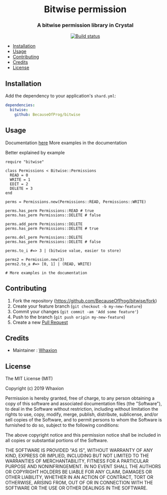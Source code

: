 <div align="center">
  <h1>Bitwise permission</h1>
  <h3>A bitwise permission library in Crystal</h3>
  <a href="https://circleci.com/gh/BecauseOfProg/bitwise">
    <img src="https://circleci.com/gh/BecauseOfProg/bitwise.svg?style=svg" alt="Build status" />
  </a>
</div>

- [Installation](#installation)
- [Usage](#usage)
- [Contributing](#contributing)
- [Credits](#credits)
- [License](#license)

## Installation

Add the dependency to your application's `shard.yml`:

```yaml
dependencies:
  bitwise:
    github: BecauseOfProg/bitwise
```

## Usage
Documentation <a href="https://becauseofprog.github.io/bitwise/">here</a>
More examples in the documentation

Better explained by example

```crystal
require "bitwise"

class Permissions < Bitwise::Permissions
  READ = 0
  WRITE = 1
  EDIT = 2
  DELETE = 3
end

perms = Permissions.new(Permissions::READ, Permissions::WRITE)

perms.has_perm Permissions::READ # true
perms.has_perm Permissions::DELETE # false

perms.add_perm Permissions::DELETE
perms.has_perm Permissions::DELETE # true

perms.del_perm Permissions::DELETE
perms.has_perm Permissions::DELETE # false

perms.to_i #=> 3 | (bitwise value, easier to store)

perms2 = Permission.new(3)
perms2.to_a #=> [0, 1] | (READ, WRITE)

# More examples in the documentation
```

## Contributing

1. Fork the repository (<https://github.com/BecauseOfProg/bitwise/fork>)
2. Create your feature branch (`git checkout -b my-new-feature`)
3. Commit your changes (`git commit -am 'Add some feature'`)
4. Push to the branch (`git push origin my-new-feature`)
5. Create a new [Pull Request](https://github.com/BecauseOfProg/bitwise/pulls?q=is%3Apr+is%3Aopen+sort%3Aupdated-desc)

## Credits

- Maintainer : [Whaxion](https://github.com/Whaxion)

## License

The MIT License (MIT)

Copyright (c) 2019 Whaxion

Permission is hereby granted, free of charge, to any person obtaining a copy
of this software and associated documentation files (the "Software"), to deal
in the Software without restriction, including without limitation the rights
to use, copy, modify, merge, publish, distribute, sublicense, and/or sell
copies of the Software, and to permit persons to whom the Software is
furnished to do so, subject to the following conditions:

The above copyright notice and this permission notice shall be included in
all copies or substantial portions of the Software.

THE SOFTWARE IS PROVIDED "AS IS", WITHOUT WARRANTY OF ANY KIND, EXPRESS OR
IMPLIED, INCLUDING BUT NOT LIMITED TO THE WARRANTIES OF MERCHANTABILITY,
FITNESS FOR A PARTICULAR PURPOSE AND NONINFRINGEMENT. IN NO EVENT SHALL THE
AUTHORS OR COPYRIGHT HOLDERS BE LIABLE FOR ANY CLAIM, DAMAGES OR OTHER
LIABILITY, WHETHER IN AN ACTION OF CONTRACT, TORT OR OTHERWISE, ARISING FROM,
OUT OF OR IN CONNECTION WITH THE SOFTWARE OR THE USE OR OTHER DEALINGS IN
THE SOFTWARE.
